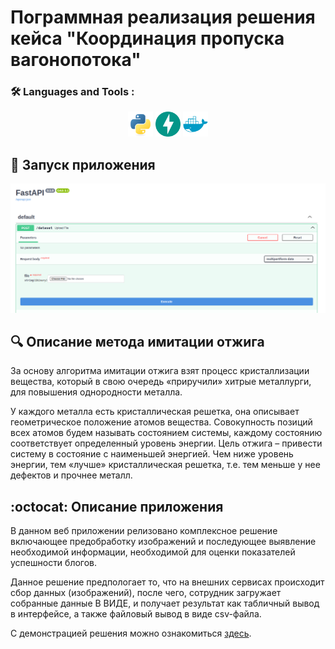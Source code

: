 # Пограммная реализация решения кейса "Координация пропуска вагонопотока" 
### :hammer_and_wrench: Languages and Tools :

<div align="center">
  <img src="https://raw.githubusercontent.com/devicons/devicon/1119b9f84c0290e0f0b38982099a2bd027a48bf1/icons/python/python-original.svg" height="40" width="40">
  <img src="https://raw.githubusercontent.com/devicons/devicon/1119b9f84c0290e0f0b38982099a2bd027a48bf1/icons/fastapi/fastapi-original.svg" height="40" width="40">
  <img src="https://raw.githubusercontent.com/devicons/devicon/55609aa5bd817ff167afce0d965585c92040787a/icons/docker/docker-plain.svg" height="40" width="40">
</div>

## :japanese_goblin: Запуск приложения


![hui](./docs/image.png)


## :mag: Описание метода имитации отжига

За основу алгоритма имитации отжига взят процесс кристаллизации вещества, который в свою очередь «приручили» хитрые металлурги, для повышения однородности металла.

У каждого металла есть кристаллическая решетка, она описывает геометрическое положение атомов вещества. Совокупность позиций всех атомов будем называть состоянием системы, каждому состоянию соответствует определенный уровень энергии. Цель отжига – привести систему в состояние с наименьшей энергией. Чем ниже уровень энергии, тем «лучше» кристаллическая решетка, т.е. тем меньше у нее дефектов и прочнее металл.

## :octocat: Описание приложения

В данном веб приложении релизовано комплексное решение включающее предобработку изображений и последующее выявление необходимой информации, необходимой для оценки показателей успешности блогов.

Данное решение предпологает то, что на внешних сервисах происходит сбор данных (изображений), после чего, сотрудник загружает собранные данные В ВИДЕ, и получает результат как табличный вывод в интерфейсе, а также файловый вывод в виде csv-файла.

С демонстрацией решения можно ознакомиться [здесь](https://disk.yandex.ru/d/CXjepKwdMqHquw).
